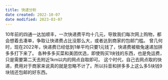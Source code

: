 ```yaml
---
title: 快递分析
date created: 2022-10-07
date modified: 2023-03-07
---
```


10年前的四通一达加顺丰，一次快递费平均十几元，导致我们每次网上购物，都会想着去凑单，争取让快递费占比没那么大，或者达到商家的包邮门槛。
曾几何时，现在2022年，快递费已经低到1单平均只要1元钱了，快递费被极兔速递加拼多多打下来了。
各种多多买菜和美团优选，即使购买1块钱的东西，也是免运费，只是需要第二天去附近1km以内的网点自取即可。
这个时代，自己去网点取的快递，费用对于商家来说真的就是忽略不计了。所以抖音和拼多多上这么多5块钱9块钱还包邮的好东西。
